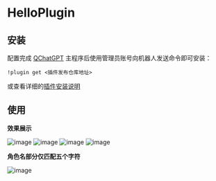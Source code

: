# HelloPlugin

<!--
## 插件开发者详阅

### 开始

此仓库是 QChatGPT 插件模板，您可以直接在 GitHub 仓库中点击右上角的 "Use this template" 以创建你的插件。  
接下来按照以下步骤修改模板代码：

#### 修改模板代码

- 修改此文档顶部插件名称信息
- 将此文档下方的`<插件发布仓库地址>`改为你的插件在 GitHub· 上的地址
- 补充下方的`使用`章节内容
- 修改`main.py`中的`@register`中的插件 名称、描述、版本、作者 等信息
- 修改`main.py`中的`MyPlugin`类名为你的插件类名
- 将插件所需依赖库写到`requirements.txt`中
- 根据[插件开发教程](https://qchatgpt.rockchin.top/develop/plugin-dev.html)编写插件代码
- 删除 README.md 中的注释内容


#### 发布插件

推荐将插件上传到 GitHub 代码仓库，以便用户通过下方方式安装。   
欢迎[提issue](https://github.com/RockChinQ/QChatGPT/issues/new?assignees=&labels=%E7%8B%AC%E7%AB%8B%E6%8F%92%E4%BB%B6&projects=&template=submit-plugin.yml&title=%5BPlugin%5D%3A+%E8%AF%B7%E6%B1%82%E7%99%BB%E8%AE%B0%E6%96%B0%E6%8F%92%E4%BB%B6)，将您的插件提交到[插件列表](https://github.com/stars/RockChinQ/lists/qchatgpt-%E6%8F%92%E4%BB%B6)

下方是给用户看的内容，按需修改
-->

## 安装

配置完成 [QChatGPT](https://github.com/RockChinQ/QChatGPT) 主程序后使用管理员账号向机器人发送命令即可安装：

```
!plugin get <插件发布仓库地址>
```
或查看详细的[插件安装说明](https://qchatgpt.rockchin.top/develop/plugin-intro.html#%E6%8F%92%E4%BB%B6%E7%94%A8%E6%B3%95)

## 使用

**效果展示**

![image](https://github.com/user-attachments/assets/1bc153fa-638f-4326-af09-9f8ff6d4f845)
![image](https://github.com/user-attachments/assets/e5edef8e-856b-4cf5-9aca-c12966708877)
![image](https://github.com/user-attachments/assets/0ff56e9f-8b57-4201-b549-639ccbeed87a)
![image](https://github.com/user-attachments/assets/7c1fdb53-1667-407c-8883-f4ef4e6dcb6e)

**角色名部分仅匹配五个字符**

![image](https://github.com/user-attachments/assets/a46def16-22ef-4b2c-9aa5-71509fddb7ec)




